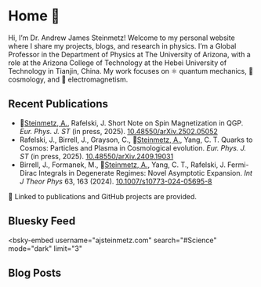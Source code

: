 # Home 🏡

Hi, I’m Dr. Andrew James Steinmetz! Welcome to my personal website where I share my projects, blogs, and research in physics. I’m a Global Professor in the Department of Physics at The University of Arizona, with a role at the Arizona College of Technology at the Hebei University of Technology in Tianjin, China. My work focuses on ⚛ quantum mechanics, 🌌 cosmology, and 🧲 electromagnetism.

## Recent Publications

* 🌟[Steinmetz, A.](https://github.com/ajsteinmetz/short-note-qgp), Rafelski, J. Short Note on Spin Magnetization in QGP. <i>Eur. Phys. J. ST</i> (in press, 2025). [10.48550/arXiv.2502.05052](https://doi.org/10.48550/arXiv.2502.05052)
* Rafelski, J., Birrell, J., Grayson, C., 🌟[Steinmetz, A.](https://github.com/ajsteinmetz/thesis-collab-project), Yang, C. T. Quarks to Cosmos: Particles and Plasma in Cosmological evolution. <i>Eur. Phys. J. ST</i> (in press, 2025). [10.48550/arXiv.2409.19031](https://doi.org/10.48550/arXiv.2409.19031)
* Birrell, J., Formanek, M., 🌟[Steinmetz, A.](https://github.com/ajsteinmetz/fermi-distribution), Yang, C. T., Rafelski, J. Fermi-Dirac Integrals in Degenerate Regimes: Novel Asymptotic Expansion. _Int J Theor Phys_ 63, 163 (2024). [10.1007/s10773-024-05695-8](https://doi.org/10.1007/s10773-024-05695-8)

🔗 Linked to publications and GitHub projects are provided.

## Bluesky Feed

<script type="module" src="https://cdn.jsdelivr.net/npm/bsky-embed/dist/bsky-embed.es.js" async></script>
  <bsky-embed
    username="ajsteinmetz.com"
    search="#Science"
    mode="dark"
    limit="3"
  >
</bsky-embed>

## Blog Posts
